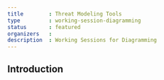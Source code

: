 ```yaml
---
title        : Threat Modeling Tools
type         : working-session-diagramming
status       : featured
organizers   : 
description  : Working Sessions for Diagramming
---
```


## Introduction
